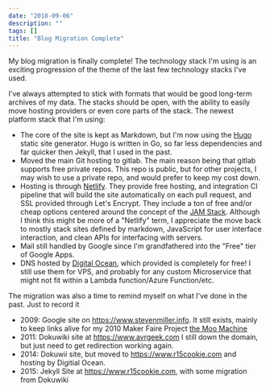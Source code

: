 ```yaml
---
date: "2018-09-06"
description: ""
tags: []
title: "Blog Migration Complete"
---
```


My blog migration is finally complete!  The technology stack I'm using is
an exciting progression of the theme of the last few technology stacks I've 
used.  

I've always attempted to stick with formats that would be good long-term 
archives of my data.  The stacks should be open, with the ability to easily
move hosting providers or even core parts of the stack.  The newest platform 
stack that I'm using:

* The core of the site is kept as Markdown, but I'm now using the [Hugo](https://gohugo.io/) static
site generator.  Hugo is written in Go, so far less dependencies and far 
quicker then Jekyll, that I used in the past.
* Moved the main Git hosting to gitlab.  The main reason being that gitlab 
supports free private repos.  This repo is public, but for other projects,
I may wish to use a private repo, and would prefer to keep my cost down.
* Hosting is through [Netlify](https://www.netlify.com/).  They provide free
hosting, and integration CI pipeline that will build the site automatically
on each pull request, and SSL provided through Let's Encrypt.  They include
a ton of free and/or cheap options centered around the concept of the [JAM
Stack](https://jamstack.org/).  Although I think this might be more of a 
"Netlify" term, I appreciate the move back to mostly stack sites defined by
markdown, JavaScript for user interface interaction, and clean APIs for 
interfacing with servers.
* Mail still handled by Google since I'm grandfathered into the "Free" tier of
Google Apps.
* DNS hosted by [Digital Ocean](https://www.digitalocean.com/), which provided 
is completely for free!  I still use them for VPS, and probably for any custom
Microservice that might not fit within a Lambda function/Azure Function/etc.


The migration was also a time to remind myself on what I've done in the 
past.  Just to record it 

* 2009: Google site on https://www.stevenmiller.info.  It still exists, mainly to keep links alive for my 2010 Maker Faire Project [the Moo Machine](http://www.stevenmiller.info/home/projects/moomachinehome)
* 2011: Dokuwiki site at https://www.avrgeek.com  I still down the domain, but just need to get redirection working again.
* 2014: Dokuwii site, but moved to https://www.r15cookie.com and hosting by Digitial Ocean.
* 2015: Jekyll Site at https://www.r15cookie.com, with some migration from Dokuwiki

